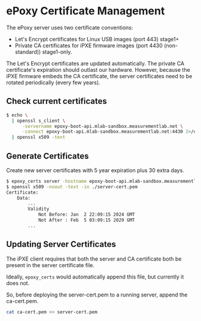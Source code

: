 # ePoxy Certificate Management

The ePoxy server uses two certificate conventions:

* Let's Encrypt certificates for Linux USB images (port 443) stage1+
* Private CA certificates for iPXE firmware images (port 4430 (non-standard)) stage1-only.

The Let's Encrypt certificates are updated automatically. The private CA
certificate's expiration should outlast our hardware. However, because the iPXE
firmware embeds the CA certificate, the server certificates need to be rotated
periodically (every few years).

## Check current certificates

```sh
$ echo \
  | openssl s_client \
      -servername epoxy-boot-api.mlab-sandbox.measurementlab.net \
      -connect epoxy-boot-api.mlab-sandbox.measurementlab.net:4430 2>/dev/null \
  | openssl x509 -text
```

## Generate Certificates

Create new server certificates with 5 year expiration plus 30 extra days.

```sh
$ epoxy_certs server -hostname epoxy-boot-api.mlab-sandbox.measurementlab.net -duration $(( 5*8761 + 24*30 ))h
$ openssl x509 -noout -text -in ./server-cert.pem
Certificate:
    Data:
        ...
        Validity
            Not Before: Jan  2 22:09:15 2024 GMT
            Not After : Feb  5 03:09:15 2029 GMT
        ...
```

## Updating Server Certificates

The iPXE client requires that both the server and CA certificate both be present
in the server certificate file.

Ideally, `epoxy_certs` would automatically append this file, but currently it does not.

So, before deploying the server-cert.pem to a running server, append the ca-cert.pem.

```sh
cat ca-cert.pem >> server-cert.pem
```
